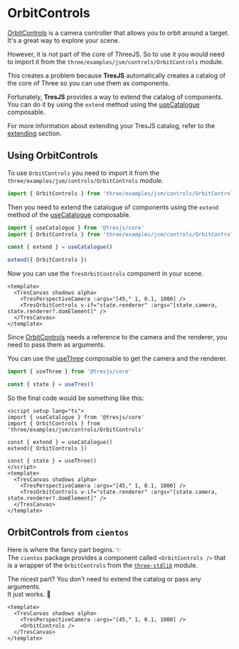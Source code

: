 # OrbitControls

<StackBlitzEmbed projectId="tresjs-orbit-controls" />

[OrbitControls](https://threejs.org/docs/index.html?q=orbit#examples/en/controls/OrbitControls) is a camera controller that allows you to orbit around a target. It's a great way to explore your scene.

However, it is not part of the core of ThreeJS. So to use it you would need to import it from the `three/examples/jsm/controls/OrbitControls` module.

This creates a problem because **TresJS** automatically creates a catalog of the core of Three so you can use them as components.

Fortunately, **TresJS** provides a way to extend the catalog of components. You can do it by using the `extend` method using the [useCatalogue](/api/composables#usecatalog) composable.

For more information about extending your TresJS catalog, refer to the [extending](/advanced/extending.md) section.

## Using OrbitControls

To use `OrbitControls` you need to import it from the `three/examples/jsm/controls/OrbitControls` module.

```js
import { OrbitControls } from 'three/examples/jsm/controls/OrbitControls'
```

Then you need to extend the catalogue of components using the `extend` method of the [useCatalogue](/api/composables#usecatalog) composable.

```js
import { useCatalogue } from '@tresjs/core'
import { OrbitControls } from 'three/examples/jsm/controls/OrbitControls'

const { extend } = useCatalogue()

extend({ OrbitControls })
```

Now you can use the `TresOrbitControls` component in your scene.

```vue
<template>
  <TresCanvas shadows alpha>
    <TresPerspectiveCamera :args="[45," 1, 0.1, 1000] />
    <TresOrbitControls v-if="state.renderer" :args="[state.camera, state.renderer?.domElement]" />
  </TresCanvas>
</template>
```

Since [OrbitControls](https://threejs.org/docs/index.html?q=orbit#examples/en/controls/OrbitControls) needs a reference to the camera and the renderer, you need to pass them as arguments.

You can use the [useThree](/api/composables#usethree) composable to get the camera and the renderer.

```ts
import { useThree } from '@tresjs/core'

const { state } = useTres()
```

So the final code would be something like this:

```vue
<script setup lang="ts">
import { useCatalogue } from '@tresjs/core'
import { OrbitControls } from 'three/examples/jsm/controls/OrbitControls'

const { extend } = useCatalogue()
extend({ OrbitControls })

const { state } = useThree()
</script>
<template>
  <TresCanvas shadows alpha>
    <TresPerspectiveCamera :args="[45," 1, 0.1, 1000] />
    <TresOrbitControls v-if="state.renderer" :args="[state.camera, state.renderer?.domElement]" />
  </TresCanvas>
</template>
```

## OrbitControls from `cientos`

Here is where the fancy part begins. ✨  
The `cientos` package provides a component called `<OrbitControls />` that is a wrapper of the `OrbitControls` from the [`three-stdlib`](https://github.com/pmndrs/three-stdlib) module.

The nicest part? You don't need to extend the catalog or pass any arguments.  
It just works. 💯

```vue
<template>
  <TresCanvas shadows alpha>
    <TresPerspectiveCamera :args="[45," 1, 0.1, 1000] />
    <OrbitControls />
  </TresCanvas>
</template>
```
